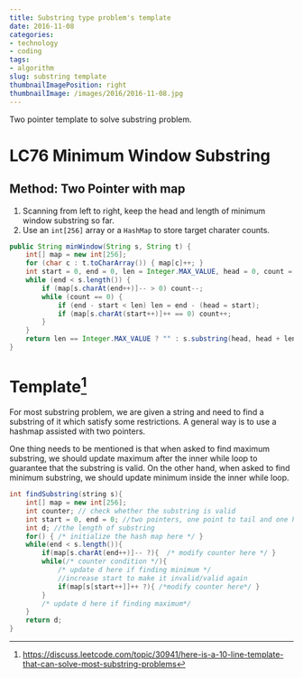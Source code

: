 ```yaml
---
title: Substring type problem's template
date: 2016-11-08
categories:
- technology
- coding
tags:
- algorithm
slug: substring template
thumbnailImagePosition: right
thumbnailImage: /images/2016/2016-11-08.jpg
---
```


Two pointer template to solve substring problem.
<!--more-->
<!-- toc -->

# LC76 Minimum Window Substring

## Method: Two Pointer with map

1. Scanning from left to right, keep the head and length of minimum window substring so far.
2. Use an `int[256]` array or a `HashMap` to store target charater counts.

```java
public String minWindow(String s, String t) {
    int[] map = new int[256];
    for (char c : t.toCharArray()) { map[c]++; }
    int start = 0, end = 0, len = Integer.MAX_VALUE, head = 0, count = t.length();
    while (end < s.length()) {
        if (map[s.charAt(end++)]-- > 0) count--;
        while (count == 0) {
            if (end - start < len) len = end - (head = start);
            if (map[s.charAt(start++)]++ == 0) count++;
        }
    }
    return len == Integer.MAX_VALUE ? "" : s.substring(head, head + len);
}    
```

# Template[^1]

For most substring problem, we are given a string and need to find a substring of it which satisfy some restrictions. A general way is to use a hashmap assisted with two pointers.

One thing needs to be mentioned is that when asked to find maximum substring, we should update maximum after the inner while loop to guarantee that the substring is valid. On the other hand, when asked to find minimum substring, we should update minimum inside the inner while loop.

```java
int findSubstring(string s){
    int[] map = new int[256];
    int counter; // check whether the substring is valid
    int start = 0, end = 0; //two pointers, one point to tail and one head
    int d; //the length of substring
    for() { /* initialize the hash map here */ }
    while(end < s.length()){
        if(map[s.charAt(end++)]-- ?){  /* modify counter here */ }
        while(/* counter condition */){              
            /* update d here if finding minimum */
            //increase start to make it invalid/valid again            
            if(map[s[start++]]++ ?){ /*modify counter here*/ }
        }  
        /* update d here if finding maximum*/
    }
    return d;
}
```

[^1]: <https://discuss.leetcode.com/topic/30941/here-is-a-10-line-template-that-can-solve-most-substring-problems>
